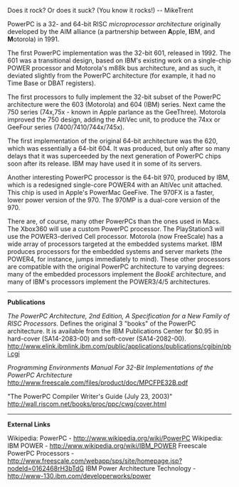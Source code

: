 Does it rock? Or does it suck? (You know it rocks!)  -- MikeTrent 

PowerPC is a 32- and 64-bit RISC *microprocessor architecture* originally developed by the AIM alliance (a partnership between **A**pple, **I**BM, and **M**otorola) in 1991.

The first PowerPC implementation was the 32-bit 601, released in 1992.  The 601 was a transitional design, based on IBM's existing work on a single-chip POWER processor and Motorola's m88k bus architecture, and as such, it deviated slightly from the PowerPC architecture (for example, it had no Time Base or DBAT registers).

The first processors to fully implement the 32-bit subset of the PowerPC architecture were the 603 (Motorola) and 604 (IBM) series.  Next came the 750 series (74x,75x - known in Apple parlance as the GeeThree).  Motorola improved the 750 design, adding the AltiVec unit, to produce the 74xx or GeeFour series (7400/7410/744x/745x).

The first implementation of the original 64-bit architecture was the 620, which was essentially a 64-bit 604. It was produced, but only after so many delays that it was superceeded by the next generation of PowerPC chips soon after its release.  IBM may have used it in some of its servers.

Another interesting PowerPC processor is the 64-bit 970, produced by IBM, which is a redesigned single-core POWER4 with an AltiVec unit attached.  This chip is used in Apple's PowerMac GeeFive.  The 970FX is a faster, lower power version of the 970.  The 970MP is a dual-core version of the 970.

There are, of course, many other PowerPCs than the ones used in Macs.  The Xbox360 will use a custom PowerPC processor.  The PlayStation3 will use the POWER3-derived Cell processor.  Motorola (now FreeScale) has a wide array of processors targeted at the embedded systems market.  IBM produces processors for the embedded systems and server markets (the POWER4, for instance, jumps immediately to mind).  These other processors are compatible with the original PowerPC architecture to varying degrees:  many of the embedded processors implement the *BookE* architecture, and many of IBM's processors implement the POWER3/4/5 architectures.

----

**Publications**

*The PowerPC Architecture, 2nd Edition, A Specification for a New Family of RISC Processors.*
Defines the original 3 "books" of the PowerPC architecture.  It is available from the IBM Publications Center for $0.95 in hard-cover (SA14-2083-00) and soft-cover (SA14-2082-00).
    http://www.elink.ibmlink.ibm.com/public/applications/publications/cgibin/pbi.cgi

*Programming Environments Manual For 32-Bit Implementations of the PowerPC Architecture*
    http://www.freescale.com/files/product/doc/MPCFPE32B.pdf

"The PowerPC Compiler Writer's Guide  (July 23, 2003)"
    http://wall.riscom.net/books/proc/ppc/cwg/cover.html

----

**External Links**

Wikipedia: PowerPC - http://www.wikipedia.org/wiki/PowerPC
Wikipedia: IBM POWER - http://www.wikipedia.org/wiki/IBM_POWER
Freescale PowerPC Processors - http://www.freescale.com/webapp/sps/site/homepage.jsp?nodeId=0162468rH3bTdG
IBM Power Architecture Technology - http://www-130.ibm.com/developerworks/power
